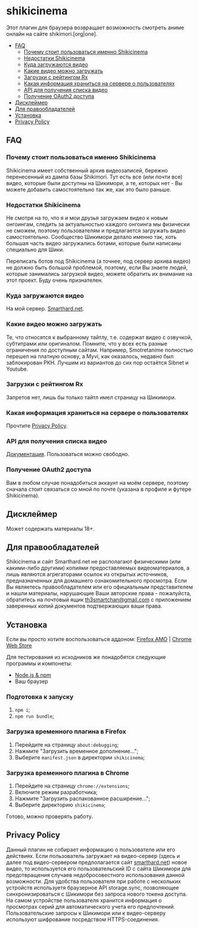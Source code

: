 # shikicinema

Этот плагин для браузера возвращает возможность смотреть аниме онлайн на сайте shikimori.\[org|one\].

- [FAQ](https://github.com/Smarthard/shikicinema#faq)
  - [Почему стоит пользоваться именно Shikicinema](https://github.com/Smarthard/shikicinema#%D0%BF%D0%BE%D1%87%D0%B5%D0%BC%D1%83-%D1%81%D1%82%D0%BE%D0%B8%D1%82-%D0%BF%D0%BE%D0%BB%D1%8C%D0%B7%D0%BE%D0%B2%D0%B0%D1%82%D1%8C%D1%81%D1%8F-%D0%B8%D0%BC%D0%B5%D0%BD%D0%BD%D0%BE-shikicinema)
  - [Недостатки Shikicinema](https://github.com/Smarthard/shikicinema#%D0%BD%D0%B5%D0%B4%D0%BE%D1%81%D1%82%D0%B0%D1%82%D0%BA%D0%B8-shikicinema)
  - [Куда загружаются видео](https://github.com/Smarthard/shikicinema#%D0%BA%D1%83%D0%B4%D0%B0-%D0%B7%D0%B0%D0%B3%D1%80%D1%83%D0%B6%D0%B0%D1%8E%D1%82%D1%81%D1%8F-%D0%B2%D0%B8%D0%B4%D0%B5%D0%BE)
  - [Какие видео можно загружать](https://github.com/Smarthard/shikicinema#%D0%BA%D0%B0%D0%BA%D0%B8%D0%B5-%D0%B2%D0%B8%D0%B4%D0%B5%D0%BE-%D0%BC%D0%BE%D0%B6%D0%BD%D0%BE-%D0%B7%D0%B0%D0%B3%D1%80%D1%83%D0%B6%D0%B0%D1%82%D1%8C)
  - [Загрузки с рейтингом Rx](https://github.com/Smarthard/shikicinema#%D0%B7%D0%B0%D0%B3%D1%80%D1%83%D0%B7%D0%BA%D0%B8-%D1%81-%D1%80%D0%B5%D0%B9%D1%82%D0%B8%D0%BD%D0%B3%D0%BE%D0%BC-rx)
  - [Какая информация храниться на сервере о пользователях](https://github.com/Smarthard/shikicinema#%D0%BA%D0%B0%D0%BA%D0%B0%D1%8F-%D0%B8%D0%BD%D1%84%D0%BE%D1%80%D0%BC%D0%B0%D1%86%D0%B8%D1%8F-%D1%85%D1%80%D0%B0%D0%BD%D0%B8%D1%82%D1%8C%D1%81%D1%8F-%D0%BD%D0%B0-%D1%81%D0%B5%D1%80%D0%B2%D0%B5%D1%80%D0%B5-%D0%BE-%D0%BF%D0%BE%D0%BB%D1%8C%D0%B7%D0%BE%D0%B2%D0%B0%D1%82%D0%B5%D0%BB%D1%8F%D1%85)
  - [API для получения списка видео](https://github.com/Smarthard/shikicinema#api-%D0%B4%D0%BB%D1%8F-%D0%BF%D0%BE%D0%BB%D1%83%D1%87%D0%B5%D0%BD%D0%B8%D1%8F-%D1%81%D0%BF%D0%B8%D1%81%D0%BA%D0%B0-%D0%B2%D0%B8%D0%B4%D0%B5%D0%BE)
  - [Получение OAuth2 доступа](https://github.com/Smarthard/shikicinema#%D0%BF%D0%BE%D0%BB%D1%83%D1%87%D0%B5%D0%BD%D0%B8%D0%B5-oauth2-%D0%B4%D0%BE%D1%81%D1%82%D1%83%D0%BF%D0%B0)
- [Дисклеймер](https://github.com/Smarthard/shikicinema#%D0%B4%D0%B8%D1%81%D0%BA%D0%BB%D0%B5%D0%B9%D0%BC%D0%B5%D1%80)
- [Для правообладателей](https://github.com/Smarthard/shikicinema#%D0%B4%D0%BB%D1%8F-%D0%BF%D1%80%D0%B0%D0%B2%D0%BE%D0%BE%D0%B1%D0%BB%D0%B0%D0%B4%D0%B0%D1%82%D0%B5%D0%BB%D0%B5%D0%B9)
- [Установка](https://github.com/Smarthard/shikicinema#%D1%83%D1%81%D1%82%D0%B0%D0%BD%D0%BE%D0%B2%D0%BA%D0%B0)
- [Privacy Policy](https://github.com/Smarthard/shikicinema#privacy-policy)

## FAQ

### Почему стоит пользоваться именно Shikicinema

Shikicinema имеет собственный архив видеозаписей, бережно перенесенный из дампа базы Shikimori. Тут есть все (или почти все) видео, которые были доступны на Шикимори, а те, которых нет - Вы можете добавить самостоятельно так же, как это было раньше.

### Недостатки Shikicinema

Не смотря на то, что я и мои друзья загружаем видео к новым онгоингам, следить за актуальностью каждого онгоинга мы физически не сможем, поэтому пользователям и предлагается загружать видео самостоятельно. Сообщество Шикимори делало именно так, хоть большая часть видео загружались ботами, которые были написаны специально для Шики. 

Переписать ботов под Shikicinema (а точнее, под сервер архива видео) не должно быть большой проблемой, поэтому, если Вы знаете людей, которые занимались загрузкой видео, можете обратить их внимание на этот проект. Буду очень признателен.

### Куда загружаются видео

На мой сервер. [Smarthard.net](https://smarthard.net).

### Какие видео можно загружать

Те, что относятся к выбранному тайтлу, т.е. содержат видео с озвучкой, субтитрами или оригиналом. Помните, что у всех есть разные ограничения по доступным сайтам. Например, Smotretanime полностью перешел на платную основу, а Myvi, как оказалось, недавно был заблокирован РКН. Лучшим из вариантов до сих пор остаётся Sibnet и Youtube.

### Загрузки с рейтингом Rx

Запретов нет, лишь бы только тайтл имел страницу на Шикимори.

### Какая информация храниться на сервере о пользователях

Прочтите [Privacy Policy](https://github.com/Smarthard/shikicinema#privacy-policy).

### API для получения списка видео

[Документация](https://smarthard.net/docs/swagger/#/Shikivideos). Пользоваться можно свободно.

### Получение OAuth2 доступа

Вам в любом случае понадобиться аккаунт на моём сервере, поэтому сначала стоит связаться со мной по почте (указана в профиле и футере Shikicinema).

## Дисклеймер

Может содержать материалы 18+.

## Для правообладателей

Shikicinema и сайт Smarthard.net не располагают физическими (или какими-либо другими) копиями предоставляемых видеоматериалов, а лишь являются агрегаторами ссылок из открытых источников, предназначенных для домашнего ознакомительного просмотра. Если Вы являетесь правообладателем или его официальным представителем и нашли материалы, нарушающие Ваши авторские права - пожалуйста, обратитесь на почтовый ящик th3smartchan@gmail.com с приложением заверенных копий документов подтвержающих ваши права.

## Установка

Если вы просто хотите воспользоваться аддоном:
[Firefox AMO](https://addons.mozilla.org/en-US/firefox/addon/shikicinema/) | [Chrome Web Store](https://chrome.google.com/webstore/detail/shikicinema/hmbjohbggdnlpmokjbholpgegcdbehjp)

Для тестирования из исходников же понадобятся следующие программы и компонеты:

- [Node.js & npm](https://nodejs.org/)
- Ваш браузер
 
### Подготовка к запуску

1. `npm i`;
2. `npm run bundle`;

### Загрузка временного плагина в Firefox

1. Перейдите на страницу `about:debugging`;
2. Нажмите "Загрузить временное дополнение...";
3. Выберите `manifest.json` в директории `shikicinema`;

### Загрузка временного плагина в Chrome

1. Перейдите на страницу `chrome://extensions`;
2. Включите режим разработчика;
3. Нажмите "Загрузить распакованное расширение...";
4. Выберите директорию `shikicinema`;

Готово, можно проверять работу.

## Privacy Policy

Данный плагин не собирает информацию о пользователе или его действиях. Если пользователь загружает на видео-сервер (здесь и далее под видео-сервером предполагается сайт [smarthard.net](https://smarthard.net)) новое видео, то используется его пользовательский ID с сайта Шикимори для предотвращения случаев недобросовестного использования данной возможности. Для удобства пользователя при работе с нескольких устройств используетя браузерное API storage.sync, позволяющее синхронизироваться с Шикимори без запроса нового токена доступа. На самом устройстве пользователя хранится информация о просмотрах серий для автоматического учета его предпочтений. Пользовательские запросы к Шикимори или к видео-серверу используют шифрование посредством HTTPS-соединения.
